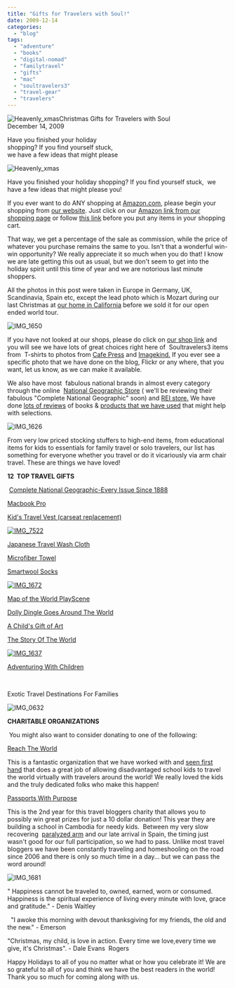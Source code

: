 ```yaml
---
title: "Gifts for Travelers with Soul!"
date: 2009-12-14
categories: 
  - "blog"
tags: 
  - "adventure"
  - "books"
  - "digital-nomad"
  - "familytravel"
  - "gifts"
  - "mac"
  - "soultravelers3"
  - "travel-gear"
  - "travelers"
---
```


![Heavenly_xmas](https://pub-ac94b3f306b24c0dba4238943c97f2e1.r2.dev/6a00e5502a95078833012876394cc3970c.jpg)Christmas Gifts for Travelers with Soul  
December 14, 2009

Have you finished your holiday  
shopping? If you find yourself stuck,  
we have a few ideas that might please

<!--more-->

![Heavenly_xmas](https://pub-ac94b3f306b24c0dba4238943c97f2e1.r2.dev/6a00e5502a95078833012876527730970c.jpg)  

Have you finished your holiday shopping? If you find yourself stuck,  we have a few ideas that might please you!  

If you ever want to do ANY shopping at [Amazon.com](http://www.amazon.com/b?node=283155&tag=soultravelers-20&camp=15329&creative=385873&linkCode=ur1&adid=07DHFGYEJJK5PFXFKJ62&), please begin your shopping from [our website](http://soultravelers3new.local/shop.html). Just click on our [Amazon link from our shopping page](http://soultravelers3new.local/shop.html) or follow [this link](http://www.amazon.com/exec/obidos/redirect?tag=soultravelers-20&path=subst/home/home.html) before you put any items in your shopping cart.

That way, we get a percentage of the sale as commission, while the price of whatever you purchase remains the same to you. Isn't that a wonderful win-win opportunity? We really appreciate it so much when you do that! I know we are late getting this out as usual, but we don't seem to get into the holiday spirit until this time of year and we are notorious last minute shoppers.

All the photos in this post were taken in Europe in Germany, UK, Scandinavia, Spain etc, except the lead photo which is Mozart during our last Christmas at [our home in California](http://soultravelers3new.local/2006/08/timing-is-eve-1.html) before we sold it for our open ended world tour.

![IMG_1650](https://pub-ac94b3f306b24c0dba4238943c97f2e1.r2.dev/6a00e5502a9507883301287639500b970c.jpg)  

If you have not looked at our shops, please do click on [our shop link](http://soultravelers3new.local/shop.html) and you will see we have lots of great choices right here of  Soultravelers3 items from  T-shirts to photos from [Cafe Press](http://www.cafepress.com/soultravelers3) and [Imagekind.](http://www.imagekind.com/MemberProfile.aspx?MID=066bd5b5-b070-4fb3-b417-c3039b5801f7) If you ever see a specific photo that we have done on the blog, Flickr or any where, that you want, let us know, as we can make it available.

We also have most  fabulous national brands in almost every category through the online  [National Geographic Store](http://shop.nationalgeographic.com/ngs/browse/category_new.jsp?categoryId=A211&addFacet=9004:A211&code=AF10062) ( we'll be reviewing their fabulous "Complete National Geographic" soon) and [REI store.](http://www.rei.com/cj/category/1/q/REI+ecoSensitive?cm_mmc=CJ-_-Aff-_-2925430-_-10543607&PID=2925430&AID=10543607) We have done [lots of reviews](https://pub-ac94b3f306b24c0dba4238943c97f2e1.r2.dev/soultravelers3/book_reviews/index.html) of books & [products that we have used](https://pub-ac94b3f306b24c0dba4238943c97f2e1.r2.dev/soultravelers3/travel_gear_reviews/index.html) that might help with selections.

![IMG_1626](https://pub-ac94b3f306b24c0dba4238943c97f2e1.r2.dev/6a00e5502a950788330120a73694ff970b.jpg)

From very low priced stocking stuffers to high-end items, from educational items for kids to essentials for family travel or solo travelers, our list has something for everyone whether you travel or do it vicariously via arm chair travel. These are things we have loved!

**12  TOP TRAVEL GIFTS**

 [Complete National Geographic-Every Issue Since 1888](http://www.amazon.com/Complete-National-Geographic-Every-Issue/dp/1426296355/ref=pd_sim_b_3)

[Macbook Pro](http://www.amazon.com/dp/B0013FPYRK?tag=soultravelers-20&camp=14573&creative=327641&linkCode=as1&creativeASIN=B0013FPYRK&adid=180QB5EJ0EFXB69815MR&)

[Kid's Travel Vest (carseat replacement)](http://www.amazon.com/gp/aws/cart/add.html?SessionId=182-3835882-9731400&SubscriptionId=D68HUNXKLHS4J&AssociateTag=soultravelers-20&ASIN.1=B000MGWEII&Quantity.1=1&adid=1K91XY98HF3VRQYJ99YT&linkCode=as1&OfferListingId.1=NsB1kT%252BctnMPmrEFzeqGTVtPEbY6HbZJrrA2WpieKY4lUZUBamCu41pPIccuMTwZSw6ghT8KapQ3otCDcafB4f505MFgRl4TI%252Fr7DGA9MsS%252FYVmcp8TZh%252Fcl63Znx39tdylpI3XmTvfLfMEWT%252FLn3A%253D%253D&submit.add.x=40&submit.add.y=10&submit.add=Buy+from+Amazon.com)

[](http://www.amazon.com/gp/aws/cart/add.html?SessionId=182-3835882-9731400&SubscriptionId=D68HUNXKLHS4J&AssociateTag=soultravelers-20&ASIN.1=B000MGWEII&Quantity.1=1&adid=1K91XY98HF3VRQYJ99YT&linkCode=as1&OfferListingId.1=NsB1kT%252BctnMPmrEFzeqGTVtPEbY6HbZJrrA2WpieKY4lUZUBamCu41pPIccuMTwZSw6ghT8KapQ3otCDcafB4f505MFgRl4TI%252Fr7DGA9MsS%252FYVmcp8TZh%252Fcl63Znx39tdylpI3XmTvfLfMEWT%252FLn3A%253D%253D&submit.add.x=40&submit.add.y=10&submit.add=Buy+from+Amazon.co)

[![IMG_7522](https://pub-ac94b3f306b24c0dba4238943c97f2e1.r2.dev/6a00e5502a95078833012876395226970c.jpg)](http://soultravelers3new.local/wp-content/uploads/wp-content/uploads/2025/09/6a00e5502a95078833012876395226970c-300x225.jpg)

[Japanese Travel Wash Cloth](http://www.amazon.com/dp/B000CSF67M?tag=soultravelers-20&camp=14573&creative=327641&linkCode=as1&creativeASIN=B000CSF67M&adid=0AXAG1F0MFBTK6VAN7E2&)

[Microfiber Towel](http://www.amazon.com/dp/B000BC1LBO?tag=soultravelers-20&camp=14573&creative=327641&linkCode=as1&creativeASIN=B000BC1LBO&adid=0DSJ9MZ0EHP0HXCB1KM9&)

[Smartwool Socks](http://www.amazon.com/dp/B0000DYNCB?tag=soultravelers-20&camp=14573&creative=327641&linkCode=as1&creativeASIN=B0000DYNCB&adid=089RBRG3V42PCYF0V678&)

[![IMG_1672](https://pub-ac94b3f306b24c0dba4238943c97f2e1.r2.dev/6a00e5502a95078833012876395312970c.jpg)](http://soultravelers3new.local/wp-content/uploads/wp-content/uploads/2025/09/6a00e5502a95078833012876395312970c-150x150.jpg) 

[Map of the World PlayScene](http://www.amazon.com/Map-of-the-World-PlayScene/dp/B002UN3AJS/ref=sr_1_1?ie=UTF8&s=toys-and-games&qid=1260384104&sr=8-1)

[Dolly Dingle Goes Around The World](http://www.amazon.com/Dolly-Dingle-Paper-Dolls-Drayton/dp/0486237117/ref=pd_sim_b_1)

[A Child's Gift of Art](http://www.amazon.com/dp/0764175246?tag=soultravelers-20&camp=14573&creative=327641&linkCode=as1&creativeASIN=0764175246&adid=01V6BMKSTD3A1803DSEG&)

[The Story Of The World](http://www.amazon.com/dp/1933339004?tag=soultravelers-20&camp=14573&creative=327641&linkCode=as1&creativeASIN=1933339004&adid=0THW22FJ3MEXD3HKECFH&)

  
[![IMG_1637](https://pub-ac94b3f306b24c0dba4238943c97f2e1.r2.dev/6a00e5502a9507883301287639554f970c.jpg)](http://soultravelers3new.local/wp-content/uploads/wp-content/uploads/2025/09/6a00e5502a9507883301287639554f970c-300x225.jpg) 

[Adventuring With Children](http://www.amazon.com/dp/0962756245?tag=soultravelers-20&camp=14573&creative=327641&linkCode=as1&creativeASIN=0962756245&adid=0C2YA9466S2KMH5ZW3CT&)

[  
](http://www.amazon.com/dp/1891661361?tag=soultravelers-20&camp=14573&creative=327641&linkCode=as1&creativeASIN=1891661361&adid=0EVD72V2B388HCFGEEYS&)

Exotic Travel Destinations For Families

  

![IMG_0632](https://pub-ac94b3f306b24c0dba4238943c97f2e1.r2.dev/6a00e5502a950788330120a74f0efe970b.jpg)

**CHARITABLE ORGANIZATIONS**

 You might also want to consider donating to one of the following:

[Reach The World](http://www.reachtheworld.org/)

This is a fantastic organization that we have worked with and [seen first hand](http://soultravelers3new.local/2008/12/i-have-not-forg.html) that does a great job of allowing disadvantaged school kids to travel the world virtually with travelers around the world! We really loved the kids and the truly dedicated folks who make this happen!

[Passports With Purpose](http://www.passportswithpurpose.com/)

This is the 2nd year for this travel bloggers charity that allows you to possibly win great prizes for just a 10 dollar donation! This year they are building a school in Cambodia for needy kids.  Between my very slow recovering  [paralyzed arm](http://soultravelers3new.local/2009/09/-a-travelers-tragic-tale-handling-travel-disasters-medical-emergency-.html) and our late arrival in Spain, the timing just wasn't good for our full participation, so we had to pass. Unlike most travel bloggers we have been constantly traveling and homeshooling on the road since 2006 and there is only so much time in a day... but we can pass the word around!

![IMG_1681](https://pub-ac94b3f306b24c0dba4238943c97f2e1.r2.dev/6a00e5502a950788330128765243b6970c.jpg)

" Happiness cannot be traveled to, owned, earned, worn or consumed. Happiness is the spiritual experience of living every minute with love, grace and gratitude." - Denis Waitley  

  "I awoke this morning with devout thanksgiving for my friends, the old and the new." - Emerson

"Christmas, my child, is love in action. Every time we love,every time we give, it's Christmas". - Dale Evans  Rogers

  

Happy Holidays to all of you no matter what or how you celebrate it! We are so grateful to all of you and think we have the best readers in the world! Thank you so much for coming along with us.
